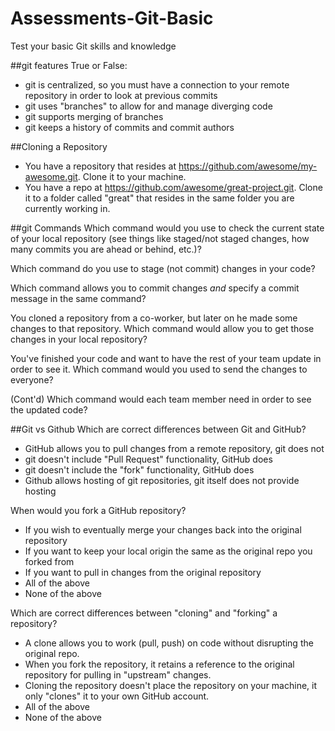 Assessments-Git-Basic
=====================

Test your basic Git skills and knowledge

##git features
True or False:
 * git is centralized, so you must have a connection to your remote repository in order to look at previous commits
 * git uses "branches" to allow for and manage diverging code
 * git supports merging of branches
 * git keeps a history of commits and commit authors

##Cloning a Repository
- You have a repository that resides at https://github.com/awesome/my-awesome.git. Clone it to your machine.
- You have a repo at https://github.com/awesome/great-project.git. Clone it to a folder called "great" that resides in the same folder you are currently working in.

##git Commands
Which command would you use to check the current state of your local repository (see things like staged/not staged changes, how many commits you are ahead or behind, etc.)?

Which command do you use to stage (not commit) changes in your code?

Which command allows you to commit changes *and* specify a commit message in the same command?

You cloned a repository from a co-worker, but later on he made some changes to that repository. Which command would allow you to get those changes in your local repository?

You've finished your code and want to have the rest of your team update in order to see it. Which command would you used to send the changes to everyone?

(Cont'd) Which command would each team member need in order to see the updated code?

##Git vs Github
Which are correct differences between Git and GitHub?
 * GitHub allows you to pull changes from a remote repository, git does not
 * git doesn't include "Pull Request" functionality, GitHub does
 * git doesn't include the "fork" functionality, GitHub does
 * Github allows hosting of git repositories, git itself does not provide hosting

When would you fork a GitHub repository?
 * If you wish to eventually merge your changes back into the original repository
 * If you want to keep your local origin the same as the original repo you forked from
 * If you want to pull in changes from the original repository
 * All of the above
 * None of the above
 
Which are correct differences between "cloning" and "forking" a repository?
 * A clone allows you to work (pull, push) on code without disrupting the original repo.
 * When you fork the repository, it retains a reference to the original repository for pulling in "upstream" changes.
 * Cloning the repository doesn't place the repository on your machine, it only "clones" it to your own GitHub account.
 * All of the above
 * None of the above
